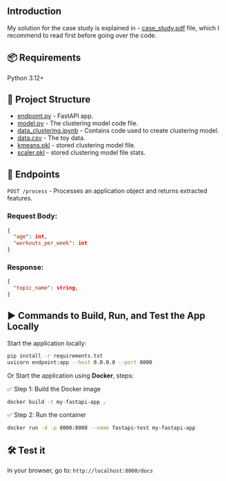 ## Introduction

My solution for the case study is explained in - [case_study.pdf](./case_study.pdf) file, 
which I recommend to read first before going over the code.

## 📦 Requirements
Python 3.12+

## 📂 Project Structure

- [endpoint.py](./endpoint.py) - FastAPI app.
- [model.py](./model.py) - The clustering model code file.
- [data_clustering.ipynb](./data_clustering.ipynb) - Contains code used to create clustering model.
- [data.csv](./data.csv) - The toy data.
- [kmeans.pkl](./kmeans.pkl) - stored clustering model file.
- [scaler.pkl](./scaler.pkl) - stored clustering model file stats.

## 📌 Endpoints

`POST /process` - Processes an application object and returns extracted features.
### Request Body:
```JSON
{
  "age": int,
  "workouts_per_week": int
}
```
### Response:
```JSON
{
  "topic_name": string,
}
```

## ▶️ Commands to Build, Run, and Test the App Locally

Start the application locally:
```bash
pip install -r requirements.txt
uvicorn endpoint:app --host 0.0.0.0 --port 8000
```

Or Start the application using **Docker**, steps:

✅ Step 1: Build the Docker image
```bash
docker build -t my-fastapi-app .
```
✅ Step 2: Run the container
```bash
docker run -d -p 8000:8000 --name fastapi-test my-fastapi-app
```

## 🛠️ Test it
In your browser, go to: `http://localhost:8000/docs`



